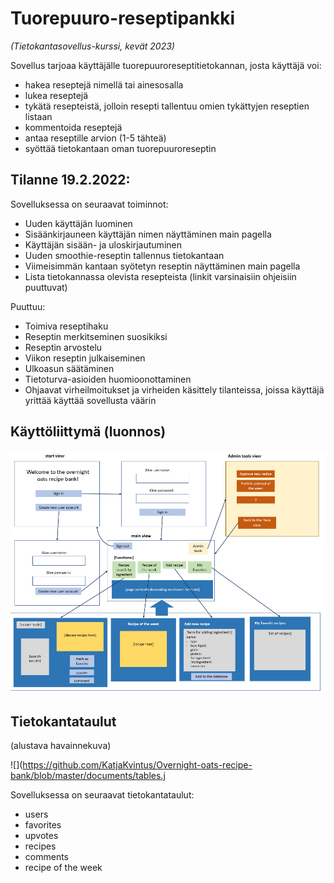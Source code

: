 # Tuorepuuro-reseptipankki
_(Tietokantasovellus-kurssi, kevät 2023)_


Sovellus tarjoaa käyttäjälle tuorepuuroreseptitietokannan, josta käyttäjä voi: 
- hakea reseptejä nimellä tai ainesosalla
- lukea reseptejä
- tykätä resepteistä, jolloin resepti tallentuu omien tykättyjen reseptien listaan
- kommentoida reseptejä
- antaa reseptille arvion (1-5 tähteä)
- syöttää tietokantaan oman tuorepuuroreseptin


## Tilanne 19.2.2022:

Sovelluksessa on seuraavat toiminnot:
- Uuden käyttäjän luominen
- Sisäänkirjauneen käyttäjän nimen näyttäminen main pagella
- Käyttäjän sisään- ja uloskirjautuminen
- Uuden smoothie-reseptin tallennus tietokantaan
- Viimeisimmän kantaan syötetyn reseptin näyttäminen main pagella
- Lista tietokannassa olevista resepteista (linkit varsinaisiin ohjeisiin puuttuvat)

Puuttuu:
- Toimiva reseptihaku
- Reseptin merkitseminen suosikiksi
- Reseptin arvostelu
- Viikon reseptin julkaiseminen
- Ulkoasun säätäminen
- Tietoturva-asioiden huomioonottaminen
- Ohjaavat virheilmoitukset ja virheiden käsittely tilanteissa, joissa käyttäjä yrittää käyttää sovellusta väärin


## Käyttöliittymä (luonnos)

![](https://github.com/KatjaKvintus/Overnight-oats-recipe-bank/blob/master/documents/ui.jpeg)



## Tietokantataulut 
(alustava havainnekuva)

![](https://github.com/KatjaKvintus/Overnight-oats-recipe-bank/blob/master/documents/tables.j

Sovelluksessa on seuraavat tietokantataulut:
- users
- favorites
- upvotes
- recipes
- comments
- recipe of the week
